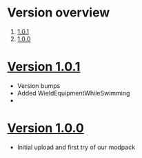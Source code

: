# Version overview
1. [1.0.1](https://github.com/Tuumke/valheimmods/blob/main/CHANGELOG.md#1.0.1)
2. [1.0.0](https://github.com/Tuumke/valheimmods/blob/main/CHANGELOG.md#1.0.0)

# [Version 1.0.1](#1.0.1)
- Version bumps
- Added WieldEquipmentWhileSwimming
- 
# [Version 1.0.0](#1.0.0)
- Initial upload and first try of our modpack
